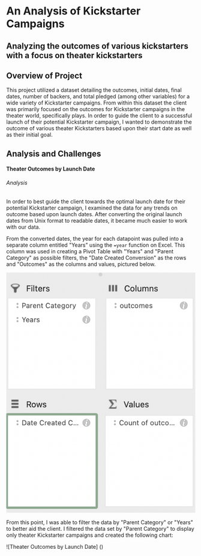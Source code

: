 # An Analysis of Kickstarter Campaigns
Analyzing the outcomes of various kickstarters with a focus on theater kickstarters
---
## Overview of Project
This project utilized a dataset detailing the outcomes, initial dates, final dates, number of backers, and total pledged (among other variables) for a wide variety of Kickstarter campaigns. From within this dataset the client was primarily focused on the outcomes for Kickstarter campaigns in the theater world, specifically plays. In order to guide the client to a successful launch of their potential Kickstarter campaign, I wanted to demonstrate the outcome of various theater Kickstarters based upon their start date as well as their initial goal.

## Analysis and Challenges
#### Theater Outcomes by Launch Date
###### Analysis
In order to best guide the client towards the optimal launch date for their potential Kickstarter campaign, I examined the data for any trends on outcome based upon launch dates. After converting the original launch dates from Unix format to readable dates, it became much easier to work with our data.

From the converted dates, the year for each datapoint was pulled into a separate column entitled "Years" using the `=year` function on Excel. This column was used in creating a Pivot Table with "Years" and "Parent Category" as possible filters, the "Date Created Conversion" as the rows and "Outcomes" as the columns and values, pictured below.

![PIVOT TABLE](https://github.com/kenziejgs/kickstarter-analysis/blob/43286c6a71ceda73ea5a80050c1ce9a6a90b39e3/Screen%20Shot%202022-06-15%20at%205.50.45%20PM.png)

From this point, I was able to filter the data by "Parent Category" or "Years" to better aid the client. I filtered the data set by "Parent Category" to display only theater Kickstarter campaigns and created the following chart:

![Theater Outcomes by Launch Date] ()

